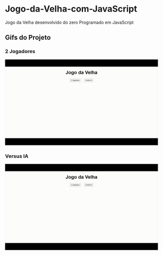 # Jogo-da-Velha-com-JavaScript
Jogo da Velha desenvolvido do zero Programado em JavaScript

## Gifs do Projeto
### 2 Jogadores
![Gif1 - Modo de Jogo - 2 PLAYERS](https://github.com/Wes1738/Jogo-da-Velha-com-JavaScript/blob/master/Gifs/2%20Jogadores.gif)

### Versus IA
![Gif2 - Jogando contra a Inteligência Artificial](https://github.com/Wes1738/Jogo-da-Velha-com-JavaScript/blob/master/Gifs/Versus%20IA.gif)